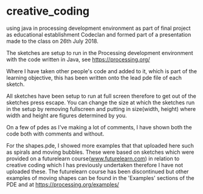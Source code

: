 # creative_coding
using java in processing development environment as part of final project as educational establishment Codeclan and formed 
part of a presentation made to the class on 26th July 2018.

The sketches are setup to run in the Processing development environment with the code written in Java, 
see https://processing.org/

Where I have taken other people's code and added to it, which is part of the learning objective, this has been 
written onto the lead pde file of each sketch.  

All sketches have been setup to run at full screen therefore to get out of the sketches press escape. You can change the 
size at which the sketches run in the setup by removing fullscreen and putting in size(width, height) where
width and height are figures determined by you.

On a few of pdes as I've making a lot of comments, I have shown both the code both with comments and without. 

For the shapes.pde, I showed more examples that that uploaded here such as spirals and moving bubbles. These were based 
on sketches which were provided on a futurelearn course(www.futurelearn.com) in relation to creative coding 
which I has previously undertaken therefore I have not uploaded these. The futurelearn course has been discontinued but other 
examples of moving shapes can be found in the 'Examples' sections of the PDE and at https://processing.org/examples/
